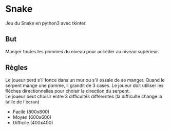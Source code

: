 # Snake
Jeu du Snake en python3 avec tkinter.

## But
Manger toutes les pommes du niveau pour accèder au niveau supérieur.

## Règles
Le joueur perd s'il fonce dans un mur ou s'il essaie de se manger. Quand le serpent mange une pomme, il grandit de 3 cases. Le joueur doit utiliser les flèches directionnelles pour choisir la direction du serpent.<br>
Le joueur peut choisir entre 3 difficultés différentes (la difficulté change la taille de l'écran)
- Facile (800x800)
- Moyen (600x600)
- Difficile (400x400)
